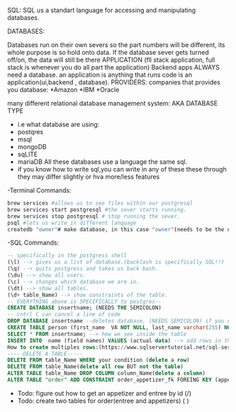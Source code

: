 SQL:
SQL us a standart language for accessing and manipulating databases.

DATABASES:

Databases run on their  own severs so the part numbers will be different, its whole purpose is so hold onto data.
If the database sever gets turned off/on, the data will still be there APPLICATION (fll stack application, full stack is whenever you do all part the application)
Backend apps ALWAYS need a database.
an application is anything that runs code is an application(ui,backend , database).
PROVIDERS: companies that provides you database:
*Amazon
*IBM
*Oracle

many different relational database management system:
AKA DATABASE TYPE
* i.e what database are using:
* postqres
* msql
* mongoDB
* sqLITE
* mariaDB
All these databases use a language <basically>  the same sql.
* if you know how to write sql,you can write in any of these these through they may differ slightly or hva more/less features


-Terminal Commands:
```bash
brew services #allows us to see files within our postgresql
brew services start postgresql #the sever starts running.
brew services stop postgresql # stop running the sever.
psql #lets us write in different lanquage
createdb "owner"# make database, in this case "owner"(needs to be the name of the account.)
```

-SQL Commands:
```sql
-- specifically in the postgress shell
(\l) --> gives us a list of database.(backlash is specifically SQL!!)
(\q) --> quits postgress and takes us back bash.
(\du) --> show all users.
(\c) --> changes which database we are in.
(\dt) --> show all tables.
(\d+ table_Name) --> show constraints of the table.
-- EVERYTHING above is SPECIFICALLY to postgres--
CREATE DATABASE insertname; (NEEDS THE SEMICOLON)
-- cntrl C can cancel a line of code
DROP DATABASE insertname --deletes database, (NEEDS SEMICOLON) if you drop(DELETE) you wont be able to recover it.
CREATE TABLE person (first_name  VA NOT NULL, last_name varchar(255) NOT NULL, age integer NOT NULL, is_happy bool);
SELECT * FROM insertname; --> how we see inside the table
INSERT INTO  name (field names) VALUES (actual data) --> add rows in the table
How to create multiples rows:(https://www.sqlservertutorial.net/sql-server-basics/sql-server-insert-multiple-rows/)
-----DELETE A TABLE-----
DELETE FROM table_Name WHERE your condition (delete a row)
DELETE FROM table_Name(delete all row BUT not the table)
ALTER TABLE table_Name DROP COLUMN column_Name(delete a column)
ALTER TABLE "order" ADD CONSTRAINT order_appetizer_fk FOREING KEY (appetizer) REFERENCES appetizer(id);

```
- Todo: figure out how to get an appetizer and entree by id (/)
- Todo: create two tables for order(entree and appetizers) ( )


